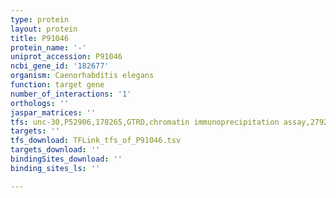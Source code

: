 ```yaml
---
type: protein
layout: protein
title: P91046
protein_name: '-'
uniprot_accession: P91046
ncbi_gene_id: '182677'
organism: Caenorhabditis elegans
function: target gene
number_of_interactions: '1'
orthologs: ''
jaspar_matrices: ''
tfs: unc-30,P52906,178265,GTRD,chromatin immunoprecipitation assay,27924024%5Buid%5D,No
targets: ''
tfs_download: TFLink_tfs_of_P91046.tsv
targets_download: ''
bindingSites_download: ''
binding_sites_ls: ''

---
```

